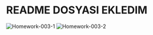 # README DOSYASI EKLEDIM


![Homework-003-1](https://github.com/selcukoner/csd-homeworks/assets/21000541/debab843-7b71-4535-9573-347e0ea2855c)
![Homework-003-2](https://github.com/selcukoner/csd-homeworks/assets/21000541/c710daac-f4a5-4af5-a58a-cff5fdc71d94)
